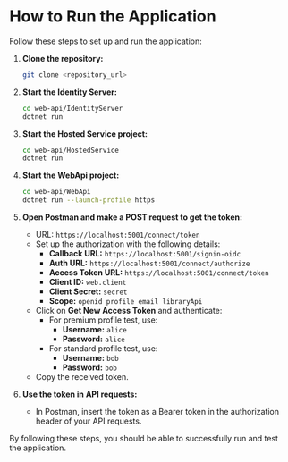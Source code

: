 # How to Run the Application

Follow these steps to set up and run the application:

1. **Clone the repository:**
    ```sh
    git clone <repository_url>
    ```

2. **Start the Identity Server:**
    ```sh
    cd web-api/IdentityServer
    dotnet run
    ```

3. **Start the Hosted Service project:**
    ```sh
    cd web-api/HostedService
    dotnet run
    ```

4. **Start the WebApi project:**
    ```sh
    cd web-api/WebApi
    dotnet run --launch-profile https
    ```

5. **Open Postman and make a POST request to get the token:**
    - URL: `https://localhost:5001/connect/token`
    - Set up the authorization with the following details:
        - **Callback URL:** `https://localhost:5001/signin-oidc`
        - **Auth URL:** `https://localhost:5001/connect/authorize`
        - **Access Token URL:** `https://localhost:5001/connect/token`
        - **Client ID:** `web.client`
        - **Client Secret:** `secret`
        - **Scope:** `openid profile email libraryApi`
    - Click on **Get New Access Token** and authenticate:
        - For premium profile test, use:
            - **Username:** `alice`
            - **Password:** `alice`
        - For standard profile test, use:
            - **Username:** `bob`
            - **Password:** `bob`
    - Copy the received token.

6. **Use the token in API requests:**
    - In Postman, insert the token as a Bearer token in the authorization header of your API requests.

By following these steps, you should be able to successfully run and test the application.
